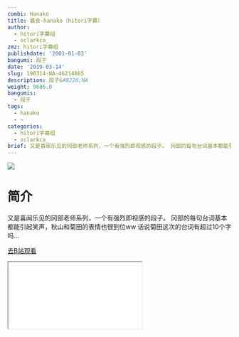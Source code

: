 ```yaml
---
combi: Hanako
title: 晨会-hanako（hitori字幕）
author:
  - hitori字幕组
  - sclarkca_
zmz: hitori字幕组
publishdate: '2001-01-03'
bangumi: 段子
date: '2019-03-14'
slug: 190314-NA-46214865
description: 段子&#8226;NA
weight: 9686.0
bangumis:
  - 段子
tags:
  - hanako
  - ~
categories:
  - hitori字幕组
  - sclarkca_
brief: 又是喜闻乐见的冈部老师系列，一个有强烈即视感的段子。 冈部的每句台词基本都能引起笑声，秋山和菊田的表情也很到位ww 话说菊田这次的台词有超过10个字吗…
---
```

![](https://i.imgur.com/LjZ1hYW.jpg)
# 简介  
又是喜闻乐见的冈部老师系列，一个有强烈即视感的段子。
冈部的每句台词基本都能引起笑声，秋山和菊田的表情也很到位ww
话说菊田这次的台词有超过10个字吗…  

[去B站观看](https://www.bilibili.com/video/av46214865/)
<div class ="resp-container"><iframe class="testiframe" src="//player.bilibili.com/player.html?aid=46214865"", scrolling="no", allowfullscreen="true" > </iframe></div> 
